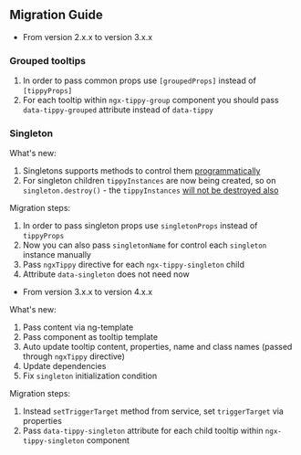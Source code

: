 ## Migration Guide

- From version 2.x.x to version 3.x.x

### Grouped tooltips

1. In order to pass common props use `[groupedProps]` instead of `[tippyProps]`
2. For each tooltip within `ngx-tippy-group` component you should pass `data-tippy-grouped` attribute instead of `data-tippy`

### Singleton

What's new:

1. Singletons supports methods to control them [programmatically](https://github.com/atomiks/tippyjs/releases/tag/v6.3.0)
2. For singleton children `tippyInstances` are now being created, so on `singleton.destroy()` - the `tippyInstances` [will not be destroyed also](https://atomiks.github.io/tippyjs/v6/addons/#destroy)

Migration steps:

1. In order to pass singleton props use `singletonProps` instead of `tippyProps`
2. Now you can also pass `singletonName` for control each `singleton` instance manually
3. Pass `ngxTippy` directive for each `ngx-tippy-singleton` child
4. Attribute `data-singleton` does not need now

- From version 3.x.x to version 4.x.x

What's new:
1. Pass content via ng-template
2. Pass component as tooltip template
3. Auto update tooltip content, properties, name and class names (passed through `ngxTippy` directive)
4. Update dependencies
5. Fix `singleton` initialization condition

Migration steps:
1. Instead `setTriggerTarget` method from service, set `triggerTarget` via properties
2. Pass `data-tippy-singleton` attribute for each child tooltip within `ngx-tippy-singleton` component

